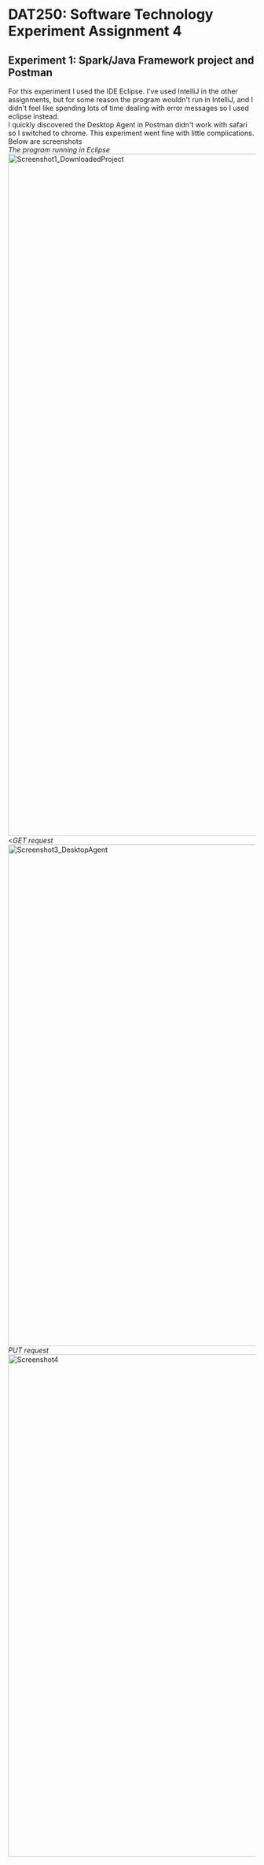 
<h1>DAT250: Software Technology Experiment Assignment 4</h1>

<h2>Experiment 1: Spark/Java Framework project and Postman</h2>
For this experiment I used the IDE Eclipse. I've used IntelliJ in the other assignments, but for some reason the program wouldn't run in IntelliJ, and I didn't feel like spending lots of time dealing with error messages so I used eclipse instead.
<br>I quickly discovered the Desktop Agent in Postman didn't work with safari so I switched to chrome. This experiment went fine with little complications. Below are screenshots<br> <i>The program running in Eclipse</i>
<img width="1389" alt="Screenshot1_DownloadedProject" src="https://user-images.githubusercontent.com/42602758/134312084-b910c648-dba2-4122-9b82-e973f0bc711d.png">
<<i>GET request</i>
<img width="1021" alt="Screenshot3_DesktopAgent" src="https://user-images.githubusercontent.com/42602758/134312159-c827535f-6576-4e0d-923e-b901f7adaa2f.png">
<i>PUT request</i>
<img width="1023" alt="Screenshot4" src="https://user-images.githubusercontent.com/42602758/134312177-746abb12-f347-4fe8-8569-a13805d96d36.png">

